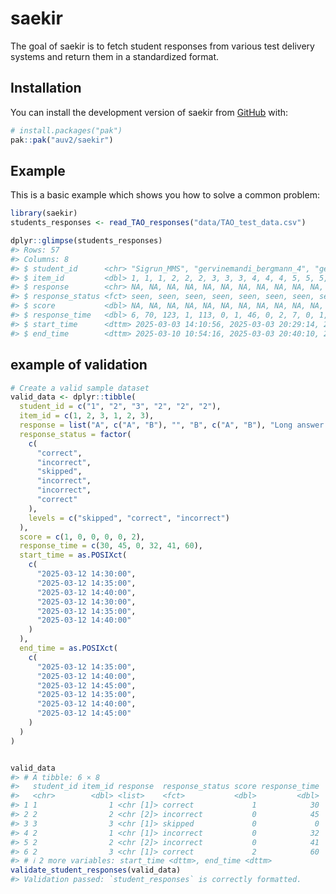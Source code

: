 
<!-- README.md is generated from README.Rmd. Please edit that file -->

# saekir

<!-- badges: start -->
<!-- badges: end -->

The goal of saekir is to fetch student responses from various test
delivery systems and return them in a standardized format.

## Installation

You can install the development version of saekir from
[GitHub](https://github.com/) with:

``` r
# install.packages("pak")
pak::pak("auv2/saekir")
```

## Example

This is a basic example which shows you how to solve a common problem:

``` r
library(saekir)
students_responses <- read_TAO_responses("data/TAO_test_data.csv")

dplyr::glimpse(students_responses)
#> Rows: 57
#> Columns: 8
#> $ student_id      <chr> "Sigrun_MMS", "gervinemandi_bergmann_4", "gervinemandi…
#> $ item_id         <dbl> 1, 1, 1, 2, 2, 2, 3, 3, 3, 4, 4, 4, 5, 5, 5, 6, 6, 6, …
#> $ response        <chr> NA, NA, NA, NA, NA, NA, NA, NA, NA, NA, NA, NA, NA, "c…
#> $ response_status <fct> seen, seen, seen, seen, seen, seen, seen, seen, seen, …
#> $ score           <dbl> NA, NA, NA, NA, NA, NA, NA, NA, NA, NA, NA, NA, 0, 0, …
#> $ response_time   <dbl> 6, 70, 123, 1, 113, 0, 1, 46, 0, 2, 7, 0, 1, 225, 228,…
#> $ start_time      <dttm> 2025-03-03 14:10:56, 2025-03-03 20:29:14, 2025-03-05 …
#> $ end_time        <dttm> 2025-03-10 10:54:16, 2025-03-03 20:40:10, 2025-03-05 …
```

## example of validation

``` r
# Create a valid sample dataset
valid_data <- dplyr::tibble(
  student_id = c("1", "2", "3", "2", "2", "2"),
  item_id = c(1, 2, 3, 1, 2, 3),
  response = list("A", c("A", "B"), "", "B", c("A", "B"), "Long answer text"),
  response_status = factor(
    c(
      "correct",
      "incorrect",
      "skipped",
      "incorrect",
      "incorrect",
      "correct"
    ),
    levels = c("skipped", "correct", "incorrect")
  ),
  score = c(1, 0, 0, 0, 0, 2),
  response_time = c(30, 45, 0, 32, 41, 60),
  start_time = as.POSIXct(
    c(
      "2025-03-12 14:30:00",
      "2025-03-12 14:35:00",
      "2025-03-12 14:40:00",
      "2025-03-12 14:30:00",
      "2025-03-12 14:35:00",
      "2025-03-12 14:40:00"
    )
  ),
  end_time = as.POSIXct(
    c(
      "2025-03-12 14:35:00",
      "2025-03-12 14:40:00",
      "2025-03-12 14:45:00",
      "2025-03-12 14:35:00",
      "2025-03-12 14:40:00",
      "2025-03-12 14:45:00"
    )
  )
)


valid_data
#> # A tibble: 6 × 8
#>   student_id item_id response  response_status score response_time
#>   <chr>        <dbl> <list>    <fct>           <dbl>         <dbl>
#> 1 1                1 <chr [1]> correct             1            30
#> 2 2                2 <chr [2]> incorrect           0            45
#> 3 3                3 <chr [1]> skipped             0             0
#> 4 2                1 <chr [1]> incorrect           0            32
#> 5 2                2 <chr [2]> incorrect           0            41
#> 6 2                3 <chr [1]> correct             2            60
#> # ℹ 2 more variables: start_time <dttm>, end_time <dttm>
validate_student_responses(valid_data)
#> Validation passed: `student_responses` is correctly formatted.
```
